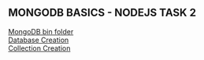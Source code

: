 ## MONGODB BASICS - NODEJS TASK 2

[MongoDB bin folder](./img/mongoDB.jpg)
<br>
[Database Creation](./img/sky.jpg)
<br>
[Collection Creation](./img/interns.jpg)